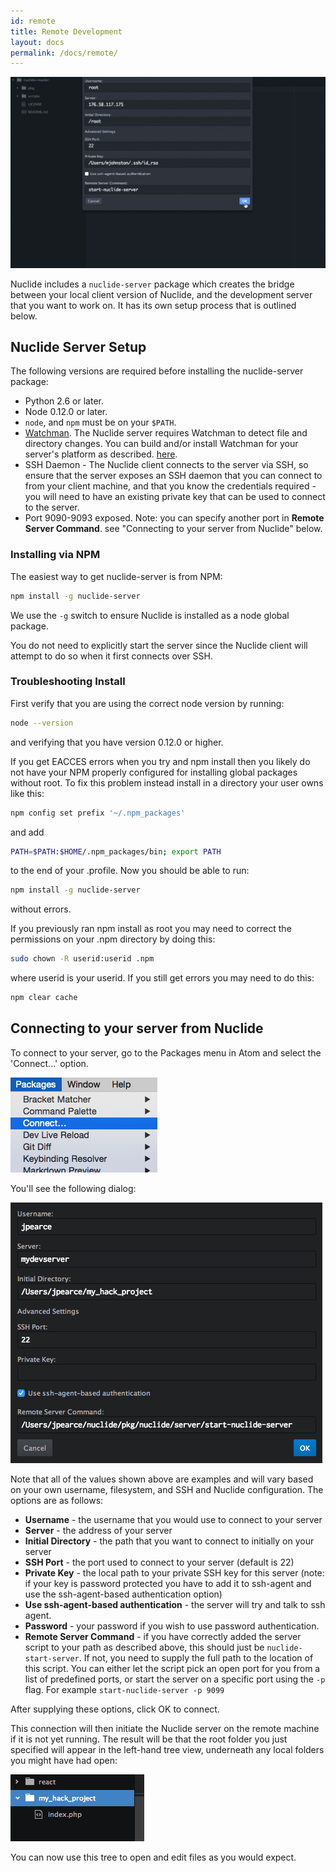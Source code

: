```yaml
---
id: remote
title: Remote Development
layout: docs
permalink: /docs/remote/
---
```


![Nuclide connecting to a remote server](static/images/docs/NuclideRemote.gif)

Nuclide includes a `nuclide-server` package which creates the bridge between
your local client version of Nuclide, and the development server that you want
to work on. It has its own setup process that is outlined below.

## Nuclide Server Setup

The following versions are required before installing the nuclide-server
package:

+ Python 2.6 or later.
+ Node 0.12.0 or later.
+ `node`, and `npm` must be on your `$PATH`.
+ [Watchman](https://facebook.github.io/watchman). The Nuclide server
requires Watchman to detect file and directory changes. You can build and/or
install Watchman for your server's platform as described.
[here](http://facebook.github.io/watchman/docs/install.html#build-install).
+ SSH Daemon - The Nuclide client connects to the server via SSH, so
ensure that the server exposes an SSH daemon that you can connect to from your
client machine, and that you know the credentials required - you will need to
have an existing private key that can be used to connect to the server.
+ Port 9090-9093 exposed.  Note: you can specify another port in
**Remote Server Command**. see "Connecting to your server from Nuclide" below.

### Installing via NPM

The easiest way to get nuclide-server is from NPM:

```bash
npm install -g nuclide-server
```

We use the `-g` switch to ensure Nuclide is installed as a node global package.

You do not need to explicitly start the server since the Nuclide client will
attempt to do so when it first connects over SSH.

### Troubleshooting Install

First verify that you are using the correct node version by running:

```bash
node --version
```

and verifying that you have version 0.12.0 or higher.

If you get EACCES errors when you try and npm install then you likely do not
have your NPM properly configured for installing global packages without root.
To fix this problem instead install in a directory your user owns like this:

```bash
npm config set prefix '~/.npm_packages'
```

and add

```bash
PATH=$PATH:$HOME/.npm_packages/bin; export PATH
```

to the end of your .profile.  Now you should be able to run:

```bash
npm install -g nuclide-server
```

without errors.

If you previously ran npm install as root you may need to correct the
permissions on your .npm directory by doing this:

```bash
sudo chown -R userid:userid .npm
```

where userid is your userid.  If you still get errors you may need to do this:

```bash
npm clear cache
```

## Connecting to your server from Nuclide

To connect to your server, go to the Packages menu in Atom and select the
'Connect...' option.

![Connect menu](static/images/docs/connect_menu.png)

You'll see the following dialog:

![Connect dialog](static/images/docs/connect.png)

Note that all of the values shown above are examples and will vary based on
your own username, filesystem, and SSH and Nuclide configuration. The options
are as follows:

+ **Username** - the username that you would use to connect to your server
+ **Server** - the address of your server
+ **Initial Directory** - the path that you want to connect to initially on
your server
+ **SSH Port** - the port used to connect to your server (default is 22)
+ **Private Key** - the local path to your private SSH key for this server
(note: if your key is password protected you have to add it to ssh-agent and use
the ssh-agent-based authentication option)
+ **Use ssh-agent-based authentication** - the server will try and talk to ssh
agent.
+ **Password** - your password if you wish to use password authentication.
+ **Remote Server Command** - if you have correctly added the server script
to your path as described above, this should just be `nuclide-start-server`.
If not, you need to supply the full path to the location of this script. You
can either let the script pick an open port for you from a list of predefined
ports, or start the server on a specific port using the `-p` flag.
For example `start-nuclide-server -p 9099`

After supplying these options, click OK to connect.

This connection will then initiate the Nuclide server on the remote machine if
it is not yet running. The result will be that the root folder you just
specified will appear in the left-hand tree view, underneath any local folders
you might have had open:

![Tree view](static/images/docs/tree_remote.png)

You can now use this tree to open and edit files as you would expect.
